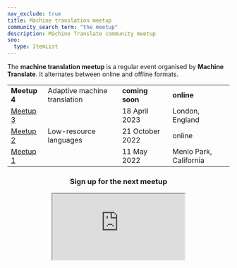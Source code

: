 ```yaml
---
nav_exclude: true
title: Machine translation meetup
community_search_term: "the meetup"
description: Machine Translate community meetup
seo:
  type: ItemList
---
```


The **machine translation meetup** is a regular event organised by **Machine Translate**.
It alternates between online and offline formats.

|     |     |     |     |
| --- | --- | --- | --- |
| **Meetup 4** | Adaptive machine translation | **coming soon** | **online** |
| [Meetup 3](/events/machine-translation-meetup-3.md) | | 18 April 2023 | London, England | 
| [Meetup 2](/events/machine-translation-meetup-2.md) | Low-resource languages | 21 October 2022 | online |
| [Meetup 1](/events/machine-translation-meetup-1.md) | | 11 May 2022 | Menlo Park, California |

<center>
  <h3>Sign up for the next meetup</h3>
  <iframe src="https://cdn.forms-content-1.sg-form.com/6aac1965-352f-11ee-b73f-c6a4e250074b"/>
</center>
